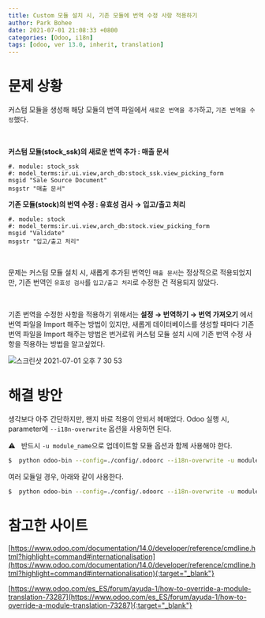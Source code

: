 ```yaml
---
title: Custom 모듈 설치 시, 기존 모듈에 번역 수정 사항 적용하기
author: Park Bohee
date: 2021-07-01 21:08:33 +0800
categories: [Odoo, i18n]
tags: [odoo, ver 13.0, inherit, translation]
---
```


# 문제 상황

커스텀 모듈을 생성해 해당 모듈의 번역 파일에서 `새로운 번역을 추가`하고, `기존 번역을 수정`했다.

<br>

**커스텀 모듈(stock_ssk)의 새로운 번역 추가 : 매출 문서**

```text
#. module: stock_ssk
#: model_terms:ir.ui.view,arch_db:stock_ssk.view_picking_form
msgid "Sale Source Document"
msgstr "매출 문서"
```

**기존 모듈(stock)의 번역 수정 : 유효성 검사 → 입고/출고 처리**

```text
#. module: stock
#: model_terms:ir.ui.view,arch_db:stock.view_picking_form
msgid "Validate"
msgstr "입고/출고 처리"
```

<br>

문제는 커스텀 모듈 설치 시, 새롭게 추가된 번역인 `매출 문서`는 정상적으로 적용되었지만, 기존 번역인 `유효성 검사`를 `입고/출고 처리`로 수정한 건 적용되지 않았다.

<br>

기존 번역을 수정한 사항을 적용하기 위해서는 **설정 → 번역하기 → 번역 가져오기** 에서 번역 파일을 Import 해주는 방법이 있지만, 새롭게 데이터베이스를 생성할 때마다 기존 번역 파일을 Import 해주는 방법은 번거로워 커스텀 모듈 설치 시에 기존 번역 수정 사항을 적용하는 방법을 알고싶었다.

![스크린샷 2021-07-01 오후 7 30 53](https://user-images.githubusercontent.com/85155220/124110338-144c4800-daa3-11eb-99c6-dd1968f1bfad.png)

# 해결 방안

생각보다 아주 간단하지만, 왠지 바로 적용이 안되서 헤매었다.
Odoo 실행 시, parameter에 `--i18n-overwrite` 옵션을 사용하면 된다.

⚠️ &nbsp; 반드시 `-u module_name`으로 업데이트할 모듈 옵션과 함께 사용해야 한다.

```bash
$  python odoo-bin --config=./config/.odoorc --i18n-overwrite -u module_name
```

여러 모듈일 경우, 아래와 같이 사용한다.

```bash
$  python odoo-bin --config=./config/.odoorc --i18n-overwrite -u module_name1 -u module_name2 -u module_name3
```

# 참고한 사이트

[https://www.odoo.com/documentation/14.0/developer/reference/cmdline.html?highlight=command#internationalisation](https://www.odoo.com/documentation/14.0/developer/reference/cmdline.html?highlight=command#internationalisation){:target="_blank"}

[https://www.odoo.com/es_ES/forum/ayuda-1/how-to-override-a-module-translation-73287](https://www.odoo.com/es_ES/forum/ayuda-1/how-to-override-a-module-translation-73287){:target="_blank"}
